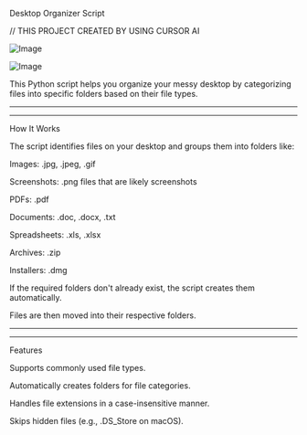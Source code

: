 Desktop Organizer Script

// THIS PROJECT CREATED BY USING CURSOR AI

![Image](https://github.com/user-attachments/assets/10dfdc02-1ee5-42bb-986e-12114422efd1)

![Image](https://github.com/user-attachments/assets/448bf89b-ef70-4702-92c5-0a811a6d8868)



This Python script helps you organize your messy desktop by categorizing files into specific folders based on their file types.


<hr> 
<hr>
How It Works

The script identifies files on your desktop and groups them into folders like:

Images: .jpg, .jpeg, .gif

Screenshots: .png files that are likely screenshots

PDFs: .pdf

Documents: .doc, .docx, .txt

Spreadsheets: .xls, .xlsx

Archives: .zip

Installers: .dmg

If the required folders don't already exist, the script creates them automatically.

Files are then moved into their respective folders.

<hr>
<hr>

Features


Supports commonly used file types.

Automatically creates folders for file categories.

Handles file extensions in a case-insensitive manner.

Skips hidden files (e.g., .DS_Store on macOS).




